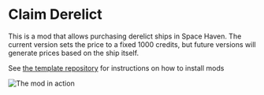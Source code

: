 # Claim Derelict
This is a mod that allows purchasing derelict ships in Space Haven. The current version sets the price to a fixed 1000 credits, but future versions will generate prices based on the ship itself.

See [the template repository](https://github.com/CyanBlob/SpaceHavenModTemplate#adding-mods--running-the-game) for instructions on how to install mods

![The mod in action](https://giphy.com/gifs/bsnr2H6JPS5yVN8ybc)
